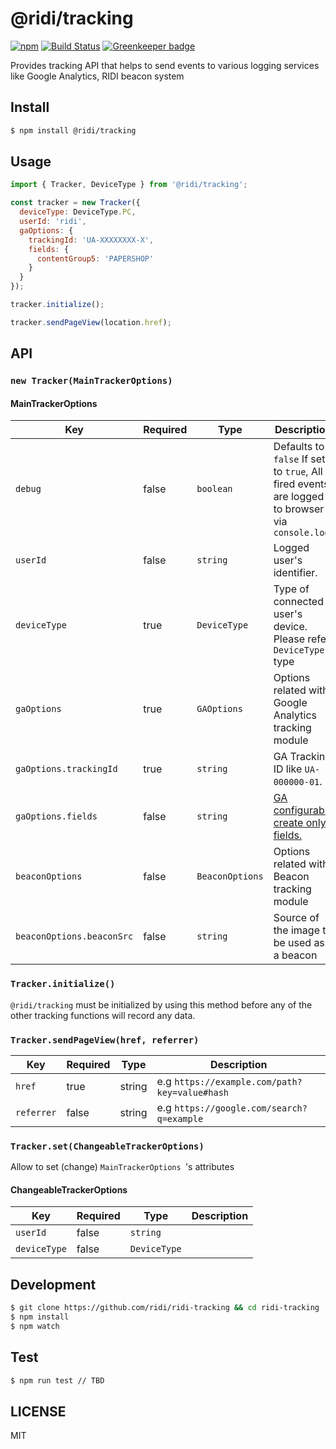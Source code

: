 # @ridi/tracking

[![npm](https://img.shields.io/npm/v/@ridi/ridi-tracking.svg)](https://www.npmjs.com/package/@ridi/ridi-tracking)
[![Build Status](https://travis-ci.org/ridi/ridi-tracking.svg?branch=master)](https://travis-ci.org/ridi/ridi-tracking)
[![Greenkeeper badge](https://badges.greenkeeper.io/ridi/ridi-tracking.svg)](https://greenkeeper.io/)

Provides tracking API that helps to send events to various logging services like Google Analytics, RIDI beacon system

## Install

```bash
$ npm install @ridi/tracking
```

## Usage

```javascript
import { Tracker, DeviceType } from '@ridi/tracking';

const tracker = new Tracker({
  deviceType: DeviceType.PC,
  userId: 'ridi',
  gaOptions: {
    trackingId: 'UA-XXXXXXXX-X',
    fields: {
      contentGroup5: 'PAPERSHOP'
    }
  }
});

tracker.initialize();

tracker.sendPageView(location.href);
```

## API

### `new Tracker(MainTrackerOptions)`

#### MainTrackerOptions

| Key                       | Required | Type            | Description                                                  |
| ------------------------- | -------- | --------------- | ------------------------------------------------------------ |
| `debug`                   | false    | `boolean`       | Defaults to `false`  If set to `true`, All fired events are logged to browser via `console.log` |
| `userId`                  | false    | `string`        | Logged user's identifier.                                    |
| `deviceType`              | true     | `DeviceType`    | Type of connected user's device. Please refer `DeviceType` type |
| `gaOptions`               | true     | `GAOptions`     | Options related with Google Analytics tracking module        |
| `gaOptions.trackingId`    | true     | `string`        | GA Tracking ID like `UA-000000-01`.                          |
| `gaOptions.fields`        | false    | `string`        | [GA configurable create only fields.](https://developers.google.com/analytics/devguides/collection/analyticsjs/field-reference) |
| `beaconOptions`           | false    | `BeaconOptions` | Options related with Beacon tracking module                  |
| `beaconOptions.beaconSrc` | false    | `string`        | Source of the image to be used as a beacon                   |

### `Tracker.initialize()`

`@ridi/tracking` must be initialized by using this method before any of the other tracking functions will record any data. 

### `Tracker.sendPageView(href, referrer)`

| Key        | Required | Type   | Description                                   |
| ---------- | -------- | ------ | --------------------------------------------- |
| `href`     | true     | string | e.g `https://example.com/path?key=value#hash` |
| `referrer` | false    | string | e.g `https://google.com/search?q=example`     |

### `Tracker.set(ChangeableTrackerOptions)`

Allow to set (change) `MainTrackerOptions `'s attributes

#### ChangeableTrackerOptions

| Key          | Required | Type         | Description |
| ------------ | -------- | ------------ | ----------- |
| `userId`     | false    | `string`     |             |
| `deviceType` | false    | `DeviceType` |             |



## Development

```bash
$ git clone https://github.com/ridi/ridi-tracking && cd ridi-tracking
$ npm install
$ npm watch
```

## Test

```bash
$ npm run test // TBD
```

## LICENSE

MIT

